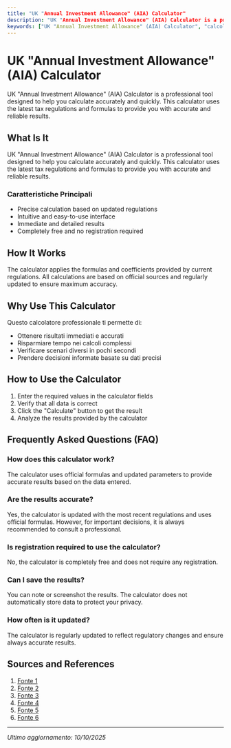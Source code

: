 ```yaml
---
title: "UK "Annual Investment Allowance" (AIA) Calculator"
description: "UK "Annual Investment Allowance" (AIA) Calculator is a professional tool designed to help you calculate accurately and quickly. This calculator uses the latest tax regulations and formulas to provide you with accurate and reliable results."
keywords: ["UK "Annual Investment Allowance" (AIA) Calculator", "calcolatore", "calcolo online"]
---
```


# UK "Annual Investment Allowance" (AIA) Calculator

UK "Annual Investment Allowance" (AIA) Calculator is a professional tool designed to help you calculate accurately and quickly. This calculator uses the latest tax regulations and formulas to provide you with accurate and reliable results.

## What Is It

UK "Annual Investment Allowance" (AIA) Calculator is a professional tool designed to help you calculate accurately and quickly. This calculator uses the latest tax regulations and formulas to provide you with accurate and reliable results.

### Caratteristiche Principali

- Precise calculation based on updated regulations
- Intuitive and easy-to-use interface
- Immediate and detailed results
- Completely free and no registration required

## How It Works

The calculator applies the formulas and coefficients provided by current regulations. All calculations are based on official sources and regularly updated to ensure maximum accuracy.

## Why Use This Calculator

Questo calcolatore professionale ti permette di:

- Ottenere risultati immediati e accurati
- Risparmiare tempo nei calcoli complessi
- Verificare scenari diversi in pochi secondi
- Prendere decisioni informate basate su dati precisi

## How to Use the Calculator

1. Enter the required values in the calculator fields
2. Verify that all data is correct
3. Click the "Calculate" button to get the result
4. Analyze the results provided by the calculator

## Frequently Asked Questions (FAQ)

### How does this calculator work?

The calculator uses official formulas and updated parameters to provide accurate results based on the data entered.

### Are the results accurate?

Yes, the calculator is updated with the most recent regulations and uses official formulas. However, for important decisions, it is always recommended to consult a professional.

### Is registration required to use the calculator?

No, the calculator is completely free and does not require any registration.

### Can I save the results?

You can note or screenshot the results. The calculator does not automatically store data to protect your privacy.

### How often is it updated?

The calculator is regularly updated to reflect regulatory changes and ensure always accurate results.

## Sources and References

1. [Fonte 1](https://www.gov.uk/capital-allowances/annual-investment-allowance)
2. [Fonte 2](https://www.gov.uk/work-out-capital-allowances)
3. [Fonte 3](https://taxfix.com/en-uk/glossary/annual-investment-allowance-aia/)
4. [Fonte 4](https://www.propertycapitalallowance.com/services/the-annual-investment-allowance-aia/)
5. [Fonte 5](https://www.helpboxuk.com/annual-investment-allowance-guide/)
6. [Fonte 6](https://forrestbrown.co.uk/capital-allowances-explained/)

---

*Ultimo aggiornamento: 10/10/2025*
